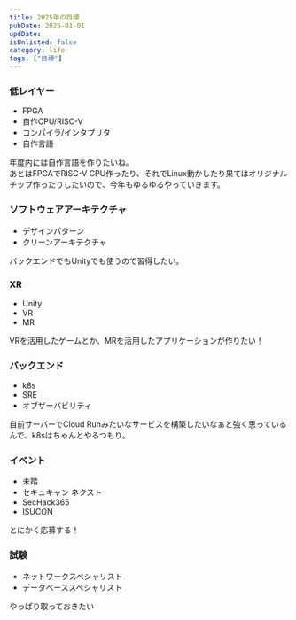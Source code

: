 ```yaml
---
title: 2025年の目標
pubDate: 2025-01-01
updDate: 
isUnlisted: false
category: life
tags: ["目標"]
---
```


### 低レイヤー

- FPGA
- 自作CPU/RISC-V
- コンパイラ/インタプリタ
- 自作言語

年度内には自作言語を作りたいね。  
あとはFPGAでRISC-V CPU作ったり、それでLinux動かしたり果てはオリジナルチップ作ったりしたいので、今年もゆるゆるやっていきます。  

### ソフトウェアアーキテクチャ

- デザインパターン
- クリーンアーキテクチャ

バックエンドでもUnityでも使うので習得したい。  

### XR

- Unity
- VR
- MR

VRを活用したゲームとか、MRを活用したアプリケーションが作りたい！  

### バックエンド

- k8s
- SRE
- オブザーバビリティ

自前サーバーでCloud Runみたいなサービスを構築したいなぁと強く思っているんで、k8sはちゃんとやるつもり。  

### イベント

- 未踏
- セキュキャン ネクスト
- SecHack365
- ISUCON

とにかく応募する！  

### 試験

- ネットワークスペシャリスト
- データベーススペシャリスト

やっぱり取っておきたい
